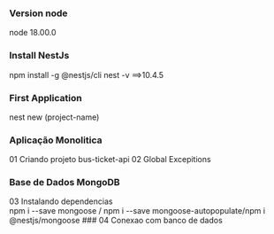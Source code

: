 ### Version node
node 18.00.0

### Install NestJs
npm install -g @nestjs/cli
nest -v ==>10.4.5   

### First Application
nest new (project-name)

### Aplicação Monolitica
01 Criando projeto bus-ticket-api
02 Global Excepitions

### Base de Dados MongoDB
03 Instalando dependencias  
npm i --save mongoose / npm i --save mongoose-autopopulate/npm i @nestjs/mongoose ###
04 Conexao com banco de dados


